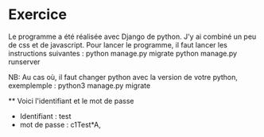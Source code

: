 # Exercice
Le programme a été réalisée avec Django de python. J'y ai combiné un peu de css et de javascript. 
Pour lancer le programme, il faut lancer les instructions suivantes :
python manage.py migrate
python manage.py runserver

NB: Au cas où, il faut changer python avec la version de votre python, exemplemple : 
python3 manage.py migrate


** Voici l'identifiant et le mot de passe
- Identifiant : test
- mot de passe : c1Test*A,